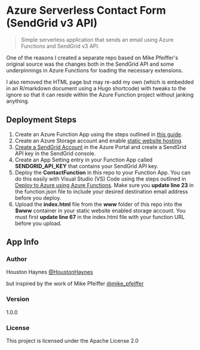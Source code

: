 # Azure Serverless Contact Form (SendGrid v3 API)

> Simple serverless application that sends an email using Azure Functions and SendGrid v3 API.

One of the reasons I created a separate repo based on Mike Pfeiffer's original source was the changes both in the SendGrid API and some underpinnings in Azure Functions for loading the necessary extensions.

I also removed the HTML page but may re-add my own (which is embedded in an R/markdown document using a Hugo shortcode) with tweaks to the ignore so that it can reside within the Azure Function project without janking anything.

## Deployment Steps

1. Create an Azure Function App using the steps outlined in [this guide](https://docs.microsoft.com/en-us/azure/azure-functions/functions-create-first-azure-function).
2. Create an Azure Storage account and enable [static website hosting](https://docs.microsoft.com/en-us/azure/storage/blobs/storage-blob-static-website). 
3. [Create a SendGrid Account](https://docs.microsoft.com/en-us/azure/sendgrid-dotnet-how-to-send-email#create-a-sendgrid-account) in the Azure Portal and create a SendGrid API key in the SendGrid console.
4. Create an App Setting entry in your Function App called **SENDGRID_API_KEY** that contains your SendGrid API key.
5. Deploy the **ContactFunction** in this repo to your Function App. You can do this easily with Visual Studio (VS) Code using the steps outlined in [Deploy to Azure using Azure Functions](https://code.visualstudio.com/tutorials/functions-extension/getting-started). Make sure you **update line 23** in the function.json file to include your desired destination email address before you deploy.
6. Upload the **index.html** file from the **www** folder of this repo into the **$www** container in your static website enabled storage account. You must first **update line 67** in the index.html file with your function URL before you upload.

## App Info

### Author
Houston Haynes
[@HoustonHaynes](https://twitter.com/whiskersedge)

but inspired by the work of 
Mike Pfeiffer
[@mike_pfeiffer](https://twitter.com/mike_pfeiffer)

### Version

1.0.0

### License

This project is licensed under the Apache License 2.0

